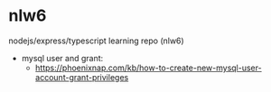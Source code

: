 # nlw6
nodejs/express/typescript learning repo (nlw6)

- mysql user and grant:
    - https://phoenixnap.com/kb/how-to-create-new-mysql-user-account-grant-privileges

